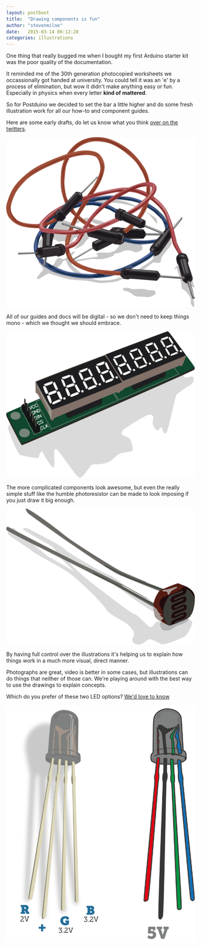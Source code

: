```yaml
---
layout: postboot
title:  "Drawing components is fun"
author: "stevenmilne"
date:   2015-03-14 08:12:28
categories: illustrations
---
```

One thing that really bugged me when I bought my first Arduino starter kit was the poor quality of the documentation.

It reminded me of the 30th generation photocopied worksheets we occassionally got handed at university. You could tell it was an 'e' by a process of elimination, but wow it didn't make anything easy or fun. Especially in physics when every letter **kind of mattered**.

So for Postduino we decided to set the bar a little higher and do some fresh illustration work for all our how-to and component guides.

Here are some early drafts, do let us know what you think [over on the twitters](http://twitter.com/postduino).

![Jumper cables](/assets/img/posts/cables.png)

All of our guides and docs will be digital - so we don't need to keep things mono - which we thought we should embrace.

![seven segment display](/assets/img/posts/7seg.png)

The more complicated components look awesome, but even the really simple stuff like the humble photoresistor can be made to look imposing if you just draw it big enough.

![Photoresistor](/assets/img/posts/photoresistor.png)

By having full control over the illustrations it's helping us to explain how things work in a much more visual, direct manner.

Photographs are great, video is better in some cases, but illustrations can do things that neither of those can. We're playing around with the best way to use the drawings to explain concepts. 

Which do you prefer of these two LED options? [We'd love to know](http://twitter.com/postduino)

![rgb options](/assets/img/posts/rgboptions.png)
 
